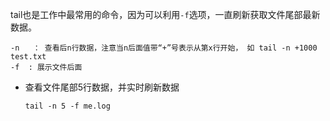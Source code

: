 tail也是工作中最常用的命令，因为可以利用`-f`选项，一直刷新获取文件尾部最新数据。

```
-n   ： 查看后n行数据，注意当n后面值带“+”号表示从第x行开始， 如 tail -n +1000 test.txt
-f  : 展示文件后面
```



- 查看文件尾部5行数据，并实时刷新数据

  ```
  tail -n 5 -f me.log
  ```

  